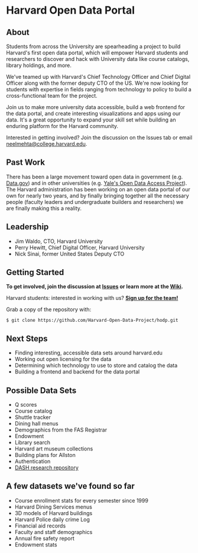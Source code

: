 # Harvard Open Data Portal
## About
Students from across the University are spearheading a project to build Harvard's first open data portal, which will empower Harvard students and researchers to discover and hack with University data like course catalogs, library holdings, and more.

We've teamed up with Harvard's Chief Technology Officer and Chief Digital Officer along with the former deputy CTO of the US. We're now looking for students with expertise in fields ranging from technology to policy to build a cross-functional team for the project.

Join us to make more university data accessible, build a web frontend for the data portal, and create interesting visualizations and apps using our data. It's a great opportunity to expand your skill set while building an enduring platform for the Harvard community.

Interested in getting involved? Join the discussion on the Issues tab or email neelmehta@college.harvard.edu.

## Past Work
There has been a large movement toward open data in government (e.g. [Data.gov](http://data.gov)) and in other universities (e.g. [Yale's Open Data Access Project](http://yoda.yale.edu/)). The Harvard administration has been working on an open data portal of our own for nearly two years, and by finally bringing together all the necessary people (faculty leaders and undergraduate builders and researchers) we are finally making this a reality.

## Leadership
- Jim Waldo, CTO, Harvard University
- Perry Hewitt, Chief Digital Officer, Harvard University
- Nick Sinai, former United States Deputy CTO

## Getting Started
**To get involved, join the discussion at [Issues](https://github.com/Harvard-Open-Data-Project/droid/issues) or learn more at the [Wiki](https://github.com/Harvard-Open-Data-Project/droid/wiki).**

Harvard students: interested in working with us? **[Sign up for the team!](https://groups.google.com/forum/#!forum/harvardopendata)**

Grab a copy of the repository with:

```
$ git clone https://github.com/Harvard-Open-Data-Project/hodp.git
```

## Next Steps
- Finding interesting, accessible data sets around harvard.edu
- Working out open licensing for the data
- Determining which technology to use to store and catalog the data
- Building a frontend and backend for the data portal

## Possible Data Sets
- Q scores
- Course catalog
- Shuttle tracker
- Dining hall menus
- Demographics from the FAS Registrar
- Endowment
- Library search
- Harvard art museum collections
- Building plans for Allston
- Authentication
- [DASH research repository](http://dash.harvard.edu/)

## A few datasets we've found so far
- Course enrollment stats for every semester since 1999
- Harvard Dining Services menus
- 3D models of Harvard buildings
- Harvard Police daily crime Log
- Financial aid records
- Faculty and staff demographics
- Annual fire safety report
- Endowment stats
